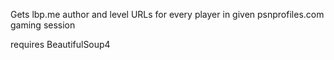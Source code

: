 Gets lbp.me author and level URLs for every player in given psnprofiles.com gaming session

requires BeautifulSoup4